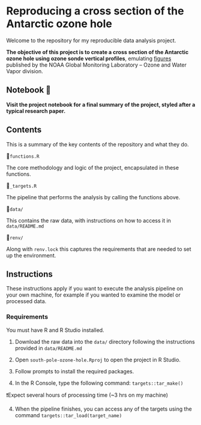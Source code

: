 # Reproducing a cross section of the Antarctic ozone hole

Welcome to the repository for my reproducible data analysis project.

**The objective of this project is to create a cross section of the Antarctic ozone hole using ozone sonde vertical profiles**, emulating [figures](https://gml.noaa.gov/dv/spo_oz/contours/index.php) published by the NOAA Global Monitoring Laboratory – Ozone and Water Vapor division.

## Notebook 📖

**Visit the project notebook for a final summary of the project, styled after a typical research paper.**

## Contents

This is a summary of the key contents of the repository and what they do.

📄`functions.R`

The core methodology and logic of the project, encapsulated in these functions.

📄`_targets.R`

The pipeline that performs the analysis by calling the functions above.

📂`data/`

This contains the raw data, with instructions on how to access it in `data/README.md`

📂`renv/`

Along with `renv.lock` this captures the requirements that are needed to set up the environment.

## Instructions

These instructions apply if you want to execute the analysis pipeline on your own machine, for example if you wanted to examine the model or processed data.

### Requirements

You must have R and R Studio installed.

1) Download the raw data into the `data/` directory following the instructions provided in `data/README.md`

1) Open `south-pole-ozone-hole.Rproj` to open the project in R Studio.

2) Follow prompts to install the required packages.

3) In the R Console, type the following command: `targets::tar_make()`

❗Expect several hours of processing time (\~3 hrs on my machine)

4) When the pipeline finishes, you can access any of the targets using the command `targets::tar_load(target_name)`